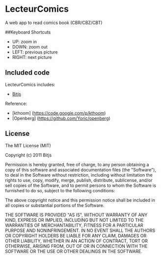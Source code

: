 LecteurComics
===============

A web app to read comics book (CBR/CBZ/CBT)

##Keyboard Shortcuts

* UP: zoom in
* DOWN: zoom out
* LEFT: previous picture
* RIGHT: next picture

## Included code

LecteurComics includes:

* [Bitjs](https://code.google.com/p/bitjs)

Reference:
* [kthoom] (https://code.google.com/p/kthoom)
* [Openberg] (https://github.com/Yoric/openberg)

License
-------
The MIT License (MIT)

Copyright (c) 2011 Bitjs

Permission is hereby granted, free of charge, to any person obtaining a copy of
this software and associated documentation files (the "Software"), to deal in
the Software without restriction, including without limitation the rights to
use, copy, modify, merge, publish, distribute, sublicense, and/or sell copies of
the Software, and to permit persons to whom the Software is furnished to do so,
subject to the following conditions:

The above copyright notice and this permission notice shall be included in all
copies or substantial portions of the Software.

THE SOFTWARE IS PROVIDED "AS IS", WITHOUT WARRANTY OF ANY KIND, EXPRESS OR
IMPLIED, INCLUDING BUT NOT LIMITED TO THE WARRANTIES OF MERCHANTABILITY, FITNESS
FOR A PARTICULAR PURPOSE AND NONINFRINGEMENT. IN NO EVENT SHALL THE AUTHORS OR
COPYRIGHT HOLDERS BE LIABLE FOR ANY CLAIM, DAMAGES OR OTHER LIABILITY, WHETHER
IN AN ACTION OF CONTRACT, TORT OR OTHERWISE, ARISING FROM, OUT OF OR IN
CONNECTION WITH THE SOFTWARE OR THE USE OR OTHER DEALINGS IN THE SOFTWARE.

